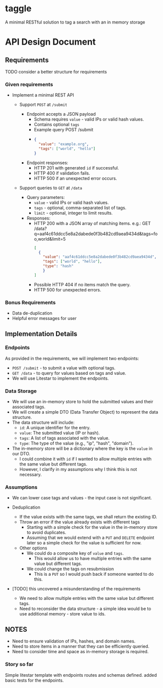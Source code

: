 # taggle
A minimal RESTful solution to tag a search with an in memory storage

# API Design Document
## Requirements
TODO consider a better structure for requirements 
### Given requirements
- Implement a minimal REST API
  - Support `POST` at `/submit`
    - Endpoint accepts a JSON payload
      - Schema requires `value` - valid IPs or valid hash values.
      - Contains optional `tags`
      - Example query POST /submit
      - ```json
        {
          "value": "example.org",
          "tags": ["world", "hello"]
        }
        ```
    - Endpoint responses:
      - HTTP 201 with generated `id` if successful.
      - HTTP 400 if validation fails.
      - HTTP 500 if an unexpected error occurs.

  - Support queries to `GET` at `/data`
    - Query parameters:
      - `value` - valid IPs or valid hash values.
      - `tags` - optional, comma-separated list of tags.
      - `limit` - optional, integer to limit results.
    - Responses:
      - HTTP 200 with a JSON array of matching items. e.g.: GET /data?q=aaf4c61ddcc5e8a2dabede0f3b482cd9aea9434d&tags=foo,world&limit=5
        ```json
        [
          {
            "value": "aaf4c61ddcc5e8a2dabede0f3b482cd9aea9434d",
            "tags": ["world", "hello"],
            "type": "hash"
            }
        ]
        ```
      - Possible HTTP 404 if no items match the query.
      - HTTP 500 for unexpected errors.



### Bonus Requirements
- Data de-duplication
- Helpful error messages for user
## Implementation Details

### Endpoints
As provided in the requirements, we will implement two endpoints:
- `POST /submit` - to submit a value with optional tags.
- `GET /data` - to query for values based on tags and value.
- We will use Litestar to implement the endpoints.

### Data Storage
- We will use an in-memory store to hold the submitted values and their associated tags.
- We will create a simple DTO (Data Transfer Object) to represent the data structure.
- The data structure will include:
  - `id`: A unique identifier for the entry.
  - `value`: The submitted value (IP or hash).
  - `tags`: A list of tags associated with the value.
  - `type`: The type of the value (e.g., "ip", "hash", "domain").
- The in-memory store will be a dictionary where the key is the `value` in our DTO. 
  - I could combine it with `id` if I wanted to allow multiple entries with the same value but different tags.
  - However, I clarify in my assumptions why I think this is not necessary.

### Assumptions
- We can lower case tags and values - the input case is not significant.
- Deduplication
  - If the value exists with the same tags, we shall return the existing ID.
  - Throw an error if the value already exists with different tags
    - Starting with a simple check for the value in the in-memory store to avoid duplicates.
    - Assuming that we would extend with a `PUT` and `DELETE` endpoint later so a simple check for the value is sufficient for now.
  - Other options
    - We could do a composite key of `value` and `tags`.
      - This would allow us to have multiple entries with the same value but different tags.
    - We could change the tags on resubmission
      - This is a `PUT` so I would push back if someone wanted to do this.

- [TODO] this uncovered a misunderstanding of the requirements
  - We need to allow multiple entries with the same value but different tags.
  - Need to reconsider the data structure - a simple idea would be to use additional memory - store value to ids.
    
## NOTES 
- Need to ensure validation of IPs, hashes, and domain names.
- Need to store items in a manner that they can be efficiently queried.
- Need to consider time and space as in-memory storage is required.

### Story so far
Simple litestar template with endpoints routes and schemas defined.
added basic tests for the endpoints.

